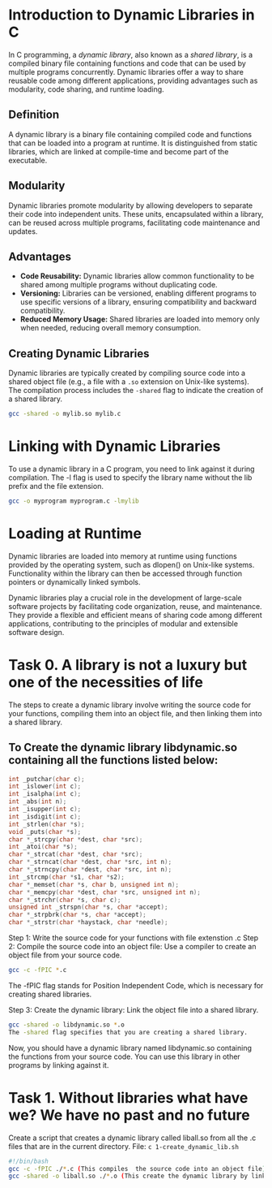 # Introduction to Dynamic Libraries in C

In C programming, a *dynamic library*, also known as a *shared library*, is a compiled binary file containing functions and code that can be used by multiple programs concurrently. Dynamic libraries offer a way to share reusable code among different applications, providing advantages such as modularity, code sharing, and runtime loading.

## Definition

A dynamic library is a binary file containing compiled code and functions that can be loaded into a program at runtime. It is distinguished from static libraries, which are linked at compile-time and become part of the executable.

## Modularity

Dynamic libraries promote modularity by allowing developers to separate their code into independent units. These units, encapsulated within a library, can be reused across multiple programs, facilitating code maintenance and updates.

## Advantages

- **Code Reusability:** Dynamic libraries allow common functionality to be shared among multiple programs without duplicating code.
- **Versioning:** Libraries can be versioned, enabling different programs to use specific versions of a library, ensuring compatibility and backward compatibility.
- **Reduced Memory Usage:** Shared libraries are loaded into memory only when needed, reducing overall memory consumption.

## Creating Dynamic Libraries

Dynamic libraries are typically created by compiling source code into a shared object file (e.g., a file with a `.so` extension on Unix-like systems). The compilation process includes the `-shared` flag to indicate the creation of a shared library.

```bash
gcc -shared -o mylib.so mylib.c
```

# Linking with Dynamic Libraries
To use a dynamic library in a C program, you need to link against it during compilation. The -l flag is used to specify the library name without the lib prefix and the file extension.

```bash
gcc -o myprogram myprogram.c -lmylib
```

# Loading at Runtime
Dynamic libraries are loaded into memory at runtime using functions provided by the operating system, such as dlopen() on Unix-like systems. Functionality within the library can then be accessed through function pointers or dynamically linked symbols.

Dynamic libraries play a crucial role in the development of large-scale software projects by facilitating code organization, reuse, and maintenance. They provide a flexible and efficient means of sharing code among different applications, contributing to the principles of modular and extensible software design.

# Task 0. A library is not a luxury but one of the necessities of life
The steps to create a dynamic library involve writing the source code for your functions, compiling them into an object file, and then linking them into a shared library.
## To Create the dynamic library libdynamic.so containing all the functions listed below:
```c
int _putchar(char c);
int _islower(int c);
int _isalpha(int c);
int _abs(int n);
int _isupper(int c);
int _isdigit(int c);
int _strlen(char *s);
void _puts(char *s);
char *_strcpy(char *dest, char *src);
int _atoi(char *s);
char *_strcat(char *dest, char *src);
char *_strncat(char *dest, char *src, int n);
char *_strncpy(char *dest, char *src, int n);
int _strcmp(char *s1, char *s2);
char *_memset(char *s, char b, unsigned int n);
char *_memcpy(char *dest, char *src, unsigned int n);
char *_strchr(char *s, char c);
unsigned int _strspn(char *s, char *accept);
char *_strpbrk(char *s, char *accept);
char *_strstr(char *haystack, char *needle);
```
Step 1: Write the source code for your functions with file extenstion .c 
Step 2: Compile the source code into an object file: Use a compiler to create an object file from your source code.

```bash 
gcc -c -fPIC *.c
```
The -fPIC flag stands for Position Independent Code, which is necessary for creating shared libraries.

Step 3: Create the dynamic library: Link the object file into a shared library.
```bash
gcc -shared -o libdynamic.so *.o
The -shared flag specifies that you are creating a shared library.
```
Now, you should have a dynamic library named libdynamic.so containing the functions from your source code. You can use this library in other programs by linking against it.

# Task 1. Without libraries what have we? We have no past and no future
Create a script that creates a dynamic library called liball.so from all the .c files that are in the current directory.
File: ```c 1-create_dynamic_lib.sh```
```bash
#!/bin/bash
gcc -c -fPIC ./*.c (This compiles  the source code into an object file)
gcc -shared -o liball.so ./*.o (This create the dynamic library by linking the object file into a shared library.)
```
